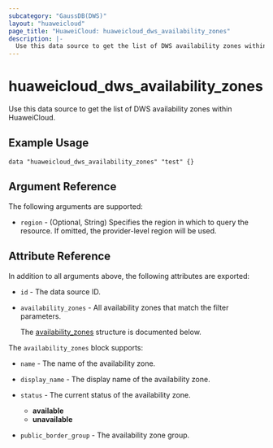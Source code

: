 ```yaml
---
subcategory: "GaussDB(DWS)"
layout: "huaweicloud"
page_title: "HuaweiCloud: huaweicloud_dws_availability_zones"
description: |-
  Use this data source to get the list of DWS availability zones within HuaweiCloud.
---
```


# huaweicloud_dws_availability_zones

Use this data source to get the list of DWS availability zones within HuaweiCloud.

## Example Usage

```hcl
data "huaweicloud_dws_availability_zones" "test" {}
```

## Argument Reference

The following arguments are supported:

* `region` - (Optional, String) Specifies the region in which to query the resource.
  If omitted, the provider-level region will be used.

## Attribute Reference

In addition to all arguments above, the following attributes are exported:

* `id` - The data source ID.

* `availability_zones` - All availability zones that match the filter parameters.

  The [availability_zones](#availability_zones_struct) structure is documented below.

<a name="availability_zones_struct"></a>
The `availability_zones` block supports:

* `name` - The name of the availability zone.

* `display_name` - The display name of the availability zone.

* `status` - The current status of the availability zone.
  + **available**
  + **unavailable**

* `public_border_group` - The availability zone group.
